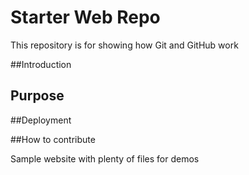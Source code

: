 # Starter Web Repo

This repository is for showing how Git and GitHub work

##Introduction

## Purpose

##Deployment

##How to contribute

Sample website with plenty of files for demos